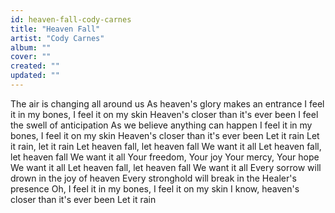 ```yaml
---
id: heaven-fall-cody-carnes
title: "Heaven Fall"
artist: "Cody Carnes"
album: ""
cover: ""
created: ""
updated: ""
---
```


The air is changing all around us
As heaven's glory makes an entrance
I feel it in my bones, I feel it on my skin
Heaven's closer than it's ever been
I feel the swell of anticipation
As we believe anything can happen
I feel it in my bones, I feel it on my skin
Heaven's closer than it's ever been
Let it rain
Let it rain, let it rain
Let heaven fall, let heaven fall
We want it all
Let heaven fall, let heaven fall
We want it all
Your freedom, Your joy
Your mercy, Your hope
We want it all
Let heaven fall, let heaven fall
We want it all
Every sorrow will drown in the joy of heaven
Every stronghold will break in the Healer's presence
Oh, I feel it in my bones, I feel it on my skin
I know, heaven's closer than it's ever been
Let it rain